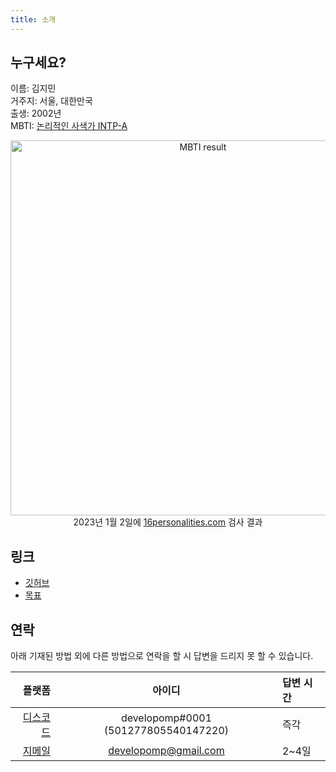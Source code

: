 ```yaml
---
title: 소개
---
```


## 누구세요?

이름: 김지민<br />
거주지: 서울, 대한만국<br />
출생: 2002년<br />
MBTI: [논리적인 사색가 INTP-A](https://www.16personalities.com/ko/성격유형-intp)

<p align="center">
	<img alt="MBTI result" src="/img/mbti.png" style="display: block; margin-left: auto; margin-right: auto; max-width: 100%; width: 600px" />
	2023년 1월 2일에 <a href="https://16personalities.com">16personalities.com</a> 검사 결과
</p>

## 링크

- [깃허브](https://github.com/developomp)
- [목표](/goals)

## 연락

아래 기재된 방법 외에 다른 방법으로 연락을 할 시 답변을 드리지 못 할 수 있습니다.

|                            플랫폼 |                아이디                | 답변 시간 |
| --------------------------------: | :----------------------------------: | :-------- |
|   [디스코드](https://discord.com) | developomp#0001 (501277805540147220) | 즉각      |
| [지메일](https://mail.google.com) |         developomp@gmail.com         | 2~4일     |
